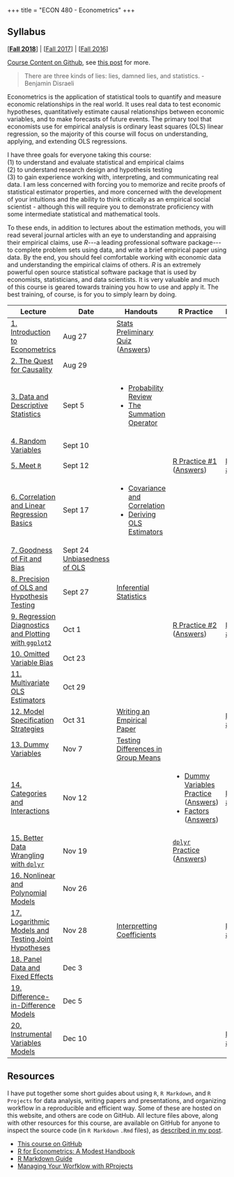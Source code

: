 +++
title = "ECON 480 - Econometrics"
+++

## Syllabus 
[[**Fall 2018**](https://www.dropbox.com/s/g19k5rr57qtqvzo/ECON_480_F2018_Safner_Syllabus.pdf?dl=0)] | [[Fall 2017](https://www.dropbox.com/s/sclrmnmgr055ie0/ECON_480_F2017_Safner_Syllabus.pdf?dl=0)] | [[Fall 2016](https://www.dropbox.com/s/uw6n6bk0bu0lzit/ECON_480_Safner_Syllabus.pdf?dl=0)]

[Course Content on Github](http://github.com/ryansafner/ECON480Fall2018), see [this post](https://ryansafner.com/post/econometrics-slides-on-github/) for more. 

> There are three kinds of lies: lies, damned lies, and statistics. - Benjamin Disraeli

Econometrics is the application of statistical tools to quantify and measure economic relationships in the real world. It uses real data to test economic hypotheses, quantitatively estimate causal relationships between economic variables, and to make forecasts of future events. The primary tool that economists use for empirical analysis is ordinary least squares (OLS) linear regression, so the majority of this course will focus on understanding, applying, and extending OLS regressions. 

I have three goals for everyone taking this course:<br> (1) to understand and evaluate statistical and empirical claims<br> (2) to understand research design and hypothesis testing<br> (3) to gain experience working with, interpreting, and communicating real data. I am less concerned with forcing you to memorize and recite proofs of statistical estimator properties, and more concerned with the development of your intuitions and the ability to think critically as an empirical social scientist - although this will require you to demonstrate proficiency with some intermediate statistical and mathematical tools. 

To these ends, in addition to lectures about the estimation methods, you will read several journal articles with an eye to understanding and appraising their empirical claims, use *R*---a leading professional software package---to complete problem sets using data, and write a brief empirical paper using data. By the end, you should feel comfortable working with economic data and understanding the empirical claims of others. *R* is an extremely powerful open source statistical software package that is used by economists, statisticians, and data scientists. It is very valuable and much of this course is geared towards training you how to use and apply it. The best training, of course, is for you to simply learn by doing. 

| Lecture | Date | Handouts | R Practice | HW |
|----|----|----|----|----|
| [1. Introduction to Econometrics](https://github.com/ryansafner/ECON480Fall2018/blob/master/Lectures/Lecture1.pdf) | Aug 27 | [Stats Preliminary Quiz](https://www.dropbox.com/s/lognhmhv1m8bk29/Econometrics%20Preliminary%20Quiz.pdf?dl=0) ([Answers](https://www.dropbox.com/s/47oqq47s89gtwg5/Econometrics%20Preliminary%20Quiz%20Answers.pdf?dl=0)) |  | | | 
| [2. The Quest for Causality](https://github.com/ryansafner/ECON480Fall2018/blob/master/Lectures/Lecture2.pdf) | Aug 29 |  |  |  | |
| [3. Data and Descriptive Statistics](https://github.com/ryansafner/ECON480Fall2018/blob/master/Lectures/Lecture3.pdf) | Sept 5 | <ul><li>[Probability Review](https://www.dropbox.com/s/g5uwfu5p8yopd67/Probability%20Review.pdf?dl=0)<li>[The Summation Operator](https://www.dropbox.com/s/88961yofeyfiquc/Summation%20Operator.pdf?dl=0)</ul> |  |  | |
| [4. Random Variables](https://github.com/ryansafner/ECON480Fall2018/blob/master/Lectures/Lecture4.pdf) | Sept 10 |  |  |  | |
| [5. Meet `R`](https://github.com/ryansafner/ECON480Fall2018/blob/master/Lectures/Lecture5.pdf) | Sept 12 |  | [R Practice #1](https://github.com/ryansafner/ECON480Fall2018/blob/master/R%20Practice/RPractice1.pdf) ([Answers](https://github.com/ryansafner/ECON480Fall2018/blob/master/RPractice1Answers.pdf))  | [HW #1](https://github.com/ryansafner/ECON480Fall2018/blob/master/HW1.pdf) | 
| [6. Correlation and Linear Regression Basics](https://github.com/ryansafner/ECON480Fall2018/blob/master/Lectures/Lecture6.pdf) | Sept 17 | <ul><li>[Covariance and Correlation](https://www.dropbox.com/s/r8mmg8bhjogdow6/Covariance%20and%20Correlation.pdf?dl=0) <li>[Deriving OLS Estimators](https://www.dropbox.com/s/ealyfurfpqnicmy/Deriving%20OLS%20Estimators.pdf?dl=0)</ul> | | | 
| [7. Goodness of Fit and Bias](https://github.com/ryansafner/ECON480Fall2018/blob/master/Lectures/Lecture7.pdf) | Sept 24 [Unbiasedness of OLS](https://www.dropbox.com/s/efz15bffah2beh9/Unbiasedness%20of%20OLS.pdf?dl=0) | | | | 
| [8. Precision of OLS and Hypothesis Testing](https://github.com/ryansafner/ECON480Fall2018/blob/master/Lectures/Lecture8.pdf) | Sept 27 | [Inferential Statistics](https://www.dropbox.com/s/ortzh50jvydpk5p/Inferential%20Statistics%20Handout.pdf?dl=0) | | | | 
| [9. Regression Diagnostics and Plotting with `ggplot2`](https://github.com/ryansafner/ECON480Fall2018/blob/master/Lectures/Lecture9.pdf) | Oct 1 | | [R Practice #2](https://github.com/ryansafner/ECON480Fall2018/blob/master/R%20Practice/RPractice2.pdf) ([Answers](https://github.com/ryansafner/ECON480Fall2018/blob/master/R%20Practice/RPractice2Answers.pdf)) | [HW #2](https://github.com/ryansafner/ECON480Fall2018/blob/master/Homework/HW2.pdf) | 
| [10. Omitted Variable Bias](https://github.com/ryansafner/ECON480Fall2018/blob/master/Lectures/Lecture10.pdf) | Oct 23 | | | |
| [11. Multivariate OLS Estimators](https://github.com/ryansafner/ECON480Fall2018/blob/master/Lectures/Lecture11.pdf) | Oct 29  | | | | 
| [12. Model Specification Strategies](https://github.com/ryansafner/ECON480Fall2018/blob/master/Lectures/Lecture12.pdf) | Oct 31 | [Writing an Empirical Paper](https://www.dropbox.com/s/80d23r9f0lp9o5u/Writing_an_Empirical_Paper.pdf?dl=0) | | [HW #3](https://github.com/ryansafner/ECON480Fall2018/blob/master/Homework/HW3.pdf) | 
| [13. Dummy Variables](https://github.com/ryansafner/ECON480Fall2018/blob/master/Lectures/Lecture13.pdf) | Nov 7 | [Testing Differences in Group Means](https://www.dropbox.com/s/cz1z5o0i3hcp0pe/Testing_Differences_in_Group_Means.pdf?dl=0) | | |
| [14. Categories and Interactions](https://github.com/ryansafner/ECON480Fall2018/blob/master/Lectures/Lecture14.pdf) | Nov 12 | | <ul><li>[Dummy Variables Practice](https://github.com/ryansafner/ECON480Fall2018/blob/master/R%20Practice/RPractice3.pdf) ([Answers](https://github.com/ryansafner/ECON480Fall2018/blob/master/R%20Practice/RPractice3Answers.pdf)) <li>[Factors](https://github.com/ryansafner/ECON480Fall2018/blob/master/R%20Practice/Factors.pdf) ([Answers](https://github.com/ryansafner/ECON480Fall2018/blob/master/R%20Practice/Factorsanswers.pdf)) </ul> | [HW #4](https://github.com/ryansafner/ECON480Fall2018/blob/master/Homework/HW4.pdf) |
| [15. Better Data Wrangling with `dplyr`](https://github.com/ryansafner/ECON480Fall2018/blob/master/Lectures/Lecture15.pdf) | Nov 19  | | [`dplyr` Practice](https://github.com/ryansafner/ECON480Fall2018/blob/master/R%20Practice/RPractice4.pdf) ([Answers](https://github.com/ryansafner/ECON480Fall2018/blob/master/R%20Practice/RPractice4Answers.pdf)) | | 
| [16. Nonlinear and Polynomial Models](https://github.com/ryansafner/ECON480Fall2018/blob/master/Lectures/Lecture16.pdf) | Nov 26 | | | |
| [17. Logarithmic Models and Testing Joint Hypotheses](https://github.com/ryansafner/ECON480Fall2018/blob/master/Lectures/Lecture17.pdf) | Nov 28 | [Interpretting Coefficients](https://github.com/ryansafner/ECON480Fall2018/blob/master/Handouts/Interpretting_Regression_Coefficients.pdf) | | [HW #5](https://github.com/ryansafner/ECON480Fall2018/blob/master/Homework/HW5.pdf) |
| [18. Panel Data and Fixed Effects](https://github.com/ryansafner/ECON480Fall2018/blob/master/Lectures/Lecture18.pdf) | Dec 3 | | | |
| [19. Difference-in-Difference Models](https://github.com/ryansafner/ECON480Fall2018/blob/master/Lectures/Lecture19.pdf) | Dec 5 | | | | 
| [20. Instrumental Variables Models](https://github.com/ryansafner/ECON480Fall2018/blob/master/Lectures/Lecture20.pdf) | Dec 10 | | | [HW #6](https://github.com/ryansafner/ECON480Fall2018/blob/master/Homework/HW6.pdf) | 

## Resources

I have put together some short guides about using `R`, `R Markdown`, and `R Projects` for data analysis, writing papers and presentations, and organizing workflow in a reproducible and efficient way. Some of these are hosted on this website, and others are code on GitHub. All lecture files above, along with other resources for this course, are available on GitHub for anyone to inspect the source code (in `R Markdown` `.Rmd` files), as [described in my post](https://ryansafner.com/post/econometrics-slides-on-github/). 

- [This course on GitHub](http://github.com/ryansafner/ECON480Fall2018)
- [R for Econometrics: A Modest Handbook](http://ryansafner.com/tutorial/R4EH)
- [R Markdown Guide](http://ryansafner.com/RMDG)
- [Managing Your Worfklow with RProjects](http://github.com/ryansafner/workflow)
